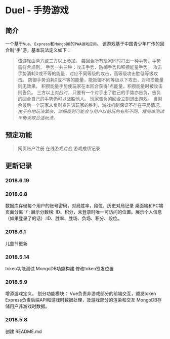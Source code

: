 # Duel - 手势游戏
## 简介
一个基于`Vue`、`Express`和`MongoDB`的`PWA游戏应用`。
该游戏基于中国青少年广传的回合制“手”游，基本玩法定义如下：
> 该游戏由两方或三方以上参加。
> 每回合所有玩家同时打出一种手势，手势需符合规则。
> 手势一共三种：攻击手势、防御手势和积攒能量手势。
> 攻击手势消耗0或不等的能量，对应不同等级的攻击，高等级攻击胜低等级攻击。
> 防御手势消耗0或不等的能量，能抵御不同等级以下攻击，对积攒能量则无效果。
> 积攒能量手势使玩家在本回合获得1点能量，积攒能量时被攻击则告负。
> 三方以上对战时，只要有一个对手出了胜己的手势亦告负，告负的回合自己的手势仍可以战胜他人。
> 玩家告负的回合立刻退出游戏。
> 当剩余最后一个玩家未负则宣告该玩家的胜利，游戏机制保证不存在平局情况。
*由于各地玩法繁杂，详细规则可能会与用户以前玩的有所不同，将简单测试平衡采取合适玩法。*

## 预定功能
> 网页账户注册
> 在线游戏对战
> 游戏成绩记录

## 更新记录

### 2018.6.19


### 2018.6.8
数据库存储每个用户的账号密码，对局胜率，段位，历史对局记录
桌面端和PC端页面分离
'/': 展示分数榜: ID、积分，未登录时唯一可访问的位置。展示个人信息（如果登录了的话）:ID、胜率、胜场、负场、积分、段位。

### 2018.6.1
儿童节更新

### 2018.5.14
token功能测试
MongoDB功能构建
修改token签发位置

### 2018.5.9
增添游戏定义。
划分功能模块：
Vue负责非游戏部分的前端交互，颁发token
Express负责后端API和游戏时数据处理，及游戏部分的渲染和交互
MongoDB存储用户非游戏时数据。

### 2018.5.8
创建 README.md
